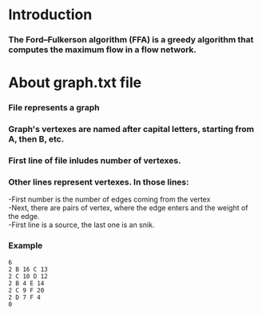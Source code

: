# Introduction
### The Ford–Fulkerson algorithm (FFA) is a greedy algorithm that computes the maximum flow in a flow network.  
# About graph.txt file
### File represents a graph  
### Graph's vertexes are named after capital letters, starting from A, then B, etc.  
### First line of file inludes number of vertexes.  
### Other lines represent vertexes. In those lines:  
-First number is the number of edges coming from the vertex  
-Next, there are pairs of vertex, where the edge enters and the weight of the edge.  
-First line is a source, the last one is an snik.    
### Example 
```
6    
2 B 16 C 13     
2 C 10 D 12  
2 B 4 E 14  
2 C 9 F 20  
2 D 7 F 4  
0  
```  
